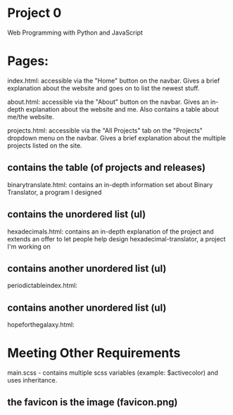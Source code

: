 # Project 0

Web Programming with Python and JavaScript

# Pages:

index.html: accessible via the "Home" button on the navbar. Gives a brief explanation about the website and goes on to list the newest stuff.

about.html: accessible via the "About" button on the navbar. Gives an in-depth explanation about the website and me. Also contains a table about me/the website.

projects.html: accessible via the "All Projects" tab on the "Projects" dropdown menu on the navbar. Gives a brief explanation about the multiple projects listed on the site. 
## contains the table (of projects and releases)

binarytranslate.html: contains an in-depth information set about Binary Translator, a program I designed
## contains the unordered list (ul)

hexadecimals.html: contains an in-depth explanation of the project and extends an offer to let people help design hexadecimal-translator, a project I'm working on
## contains another unordered list (ul)

periodictableindex.html:
## contains another unordered list (ul)

hopeforthegalaxy.html:




# Meeting Other Requirements

main.scss - contains multiple scss variables (example: $activecolor) and uses inheritance.

## the favicon is the image (favicon.png)

